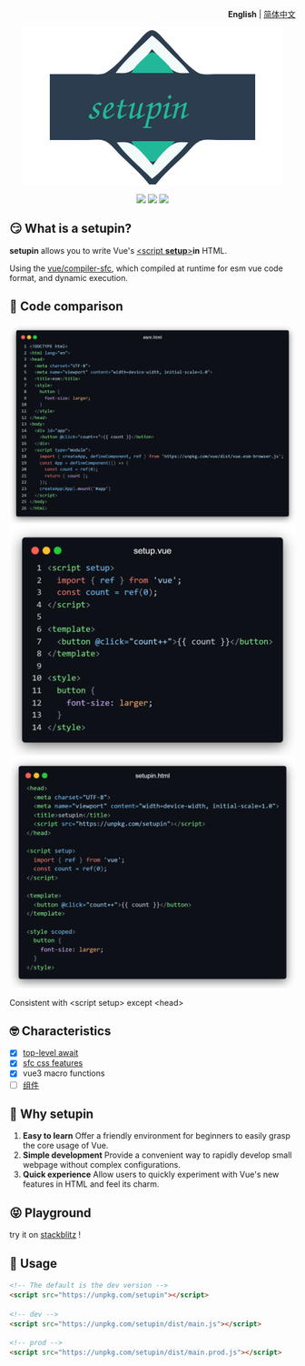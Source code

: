 <p align="right">
  <b>English</b> | <a href="./README.zh-CN.md">简体中文</a>
</p>

<p align="center"><img src="./public/logo.svg"></p>

<p align="center">
  <a href="https://stackblitz.com/edit/setupin"><img src="https://img.shields.io/badge/stackBlitz-blue"></a>
  <a href="https://npmjs.com/package/setupin"><img src="https://img.shields.io/npm/v/setupin?color=orange"></a>
  <a href="https://bundlephobia.com/package/setupin"><img src="https://img.shields.io/bundlephobia/minzip/setupin"></a>
</p>

## 😏 What is a setupin?

**setupin** allows you to write Vue's [\<script **setup**\>](https://vuejs.org/api/sfc-script-setup.html)**in** HTML.

Using the [vue/compiler-sfc](https://github.com/vuejs/core/tree/main/packages/compiler-sfc#readme), which compiled at runtime for esm vue code format, and dynamic execution.

## 🤯 Code comparison

![esm](./public/esm.html.png)
![setup](./public/setup.vue.png)
![setupin](./public/setupin.html.png)

Consistent with \<script setup> except \<head>

## 🤓 Characteristics

- [x] [top-level await](https://vuejs.org/api/sfc-script-setup.html#top-level-await)
- [x] [sfc css features](https://vuejs.org/api/sfc-css-features.html)
- [x] vue3 macro functions
- [ ] [组件](https://vuejs.org/guide/essentials/component-basics.html)

## 🤔 Why setupin

1. **Easy to learn**
  Offer a friendly environment for beginners to easily grasp the core usage of Vue.
2. **Simple development**
  Provide a convenient way to rapidly develop small webpage without complex configurations.
3. **Quick experience**
  Allow users to quickly experiment with Vue's new features in HTML and feel its charm.

## 😝 Playground

try it on
[stackblitz](https://stackblitz.com/edit/setupin?file=index.html)
!

## 🥰 Usage

```html
<!-- The default is the dev version -->
<script src="https://unpkg.com/setupin"></script>

<!-- dev -->
<script src="https://unpkg.com/setupin/dist/main.js"></script>

<!-- prod -->
<script src="https://unpkg.com/setupin/dist/main.prod.js"></script>
```
